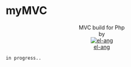 # myMVC
<div align="center">

MVC build for Php\
by\
[![el-ang](https://avatars.githubusercontent.com/u/64268522?v=4&s=48 "el-ang")\
el-ang](https://github.com/el-ang)

</div>

`in progress..`